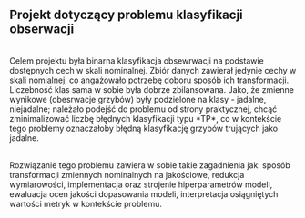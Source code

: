 ## Projekt dotyczący problemu klasyfikacji obserwacji
<br>
Celem projektu była binarna klasyfikacja obsewrwacji na podstawie dostępnych cech w skali nominalnej. Zbiór danych zawierał jedynie cechy w skali nomialnej, co angażowało potrzebę doboru sposób ich transformacji. Liczebność klas sama w sobie była dobrze zbilansowana. Jako, że zmienne wynikowe (obesrwacje grzybów) były podzielone na klasy - jadalne, niejadalne; należało podejść do problemu od strony praktycznej, chcąć zminimalizować liczbę błędnych klasyfikacji typu *TP*, co w kontekście tego problemy oznaczałoby błędną klasyfikację grzybów trujących jako jadalne.

<br>Rozwiązanie tego problemu zawiera w sobie takie zagadnienia jak: sposób transformacji zmiennych nominalnych na jakościowe, redukcja wymiarowości, implementacja oraz strojenie hiperparametrów modeli, ewaluacja ocen jakości dopasowania modeli, interpretacja osiągniętych wartości metryk w kontekście problemu.   
